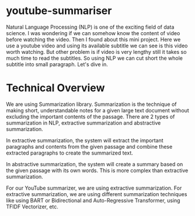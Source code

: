 # youtube-summariser
Natural Language Processing (NLP) is one of the exciting field of data science. I was wondering if we can somehow know the content of video before watching the video. Then I found about this mini project. Here we use a youtube video and using its available subtitle we can see is this video worth watching. But other problem is if video is very lengthy still it takes so much time to read the subtitles. So using NLP we can cut short the whole subtitle into small paragraph. Let's dive in.

# Technical Overview
We are using Summarization library. Summarization is the technique of making short, understandable notes for a given large text document without excluding the important contents of the passage. There are 2 types of summarization in NLP, extractive summarization and abstractive summarization.

In extractive summarization, the system will extract the important paragraphs and contents from the given passage and combine these extracted paragraphs to create the summarized text.

In abstractive summarization, the system will create a summary based on the given passage with its own words. This is more complex than extractive summarization.

For our YouTube summarizer, we are using extractive summarization. For extractive summarization, we are using different summarization techniques like using BART or Bidirectional and Auto-Regressive Transformer, using TFIDF Vectorizer, etc.
